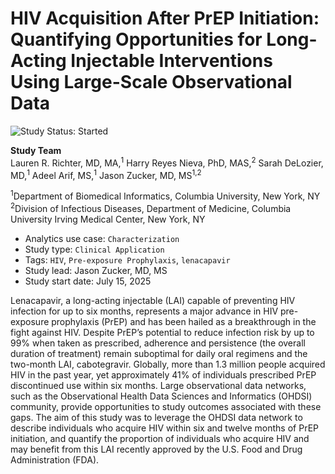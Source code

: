 HIV Acquisition After PrEP Initiation: Quantifying Opportunities for Long-Acting Injectable Interventions Using Large-Scale Observational Data
=================
<img src="https://img.shields.io/badge/Study%20Status-Started-blue.svg" alt="Study Status: Started"> 

**Study Team**   
Lauren R. Richter, MD, MA,<sup>1</sup> Harry Reyes Nieva, PhD, MAS,<sup>2</sup> Sarah DeLozier, MD,<sup>1</sup> Adeel Arif, MS,<sup>1</sup> Jason Zucker, MD, MS<sup>1,2</sup>   

<sup>1</sup>Department of Biomedical Informatics, Columbia University, New York, NY    
<sup>2</sup>Division of Infectious Diseases, Department of Medicine, Columbia University Irving Medical Center, New York, NY

- Analytics use case: `Characterization`
- Study type: `Clinical Application`
- Tags: `HIV`, `Pre-exposure Prophylaxis`, `lenacapavir`
- Study lead: Jason Zucker, MD, MS 
- Study start date: July 15, 2025

Lenacapavir, a long-acting injectable (LAI) capable of preventing HIV infection for up to six months, represents a major advance in HIV pre-exposure prophylaxis (PrEP) and has been hailed as a breakthrough in the fight against HIV. Despite PrEP’s potential to reduce infection risk by up to 99% when taken as prescribed, adherence and persistence (the overall duration of treatment) remain suboptimal for daily oral regimens and the two-month LAI, cabotegravir. Globally, more than 1.3 million people acquired HIV in the past year, yet approximately 41% of individuals prescribed PrEP discontinued use within six months. Large observational data networks, such as the Observational Health Data Sciences and Informatics (OHDSI) community, provide opportunities to study outcomes associated with these gaps. The aim of this study was to leverage the OHDSI data network to describe individuals who acquire HIV within six and twelve months of PrEP initiation, and quantify the proportion of individuals who acquire HIV and may benefit from this LAI recently approved by the U.S. Food and Drug Administration (FDA).
